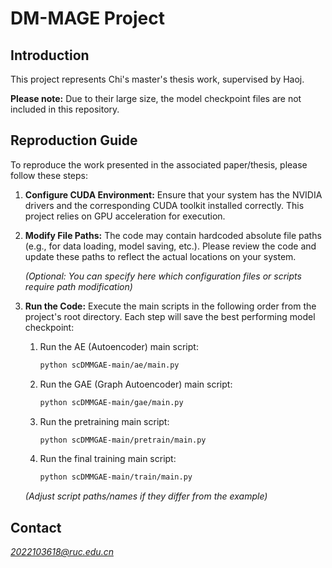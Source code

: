 # DM-MAGE Project

## Introduction

This project represents Chi's master's thesis work, supervised by Haoj.

**Please note:** Due to their large size, the model checkpoint files are not included in this repository.

## Reproduction Guide

To reproduce the work presented in the associated paper/thesis, please follow these steps:

1.  **Configure CUDA Environment:**
    Ensure that your system has the NVIDIA drivers and the corresponding CUDA toolkit installed correctly. This project relies on GPU acceleration for execution.

2.  **Modify File Paths:**
    The code may contain hardcoded absolute file paths (e.g., for data loading, model saving, etc.). Please review the code and update these paths to reflect the actual locations on your system.

    *(Optional: You can specify here which configuration files or scripts require path modification)*

3. **Run the Code:**
    Execute the main scripts in the following order from the project's root directory. Each step will save the best performing model checkpoint:
    1.  Run the AE (Autoencoder) main script:
        ```bash
        python scDMMGAE-main/ae/main.py
        ```
    2.  Run the GAE (Graph Autoencoder) main script:
        ```bash
        python scDMMGAE-main/gae/main.py
        ```
    3.  Run the pretraining main script:
        ```bash
        python scDMMGAE-main/pretrain/main.py
        ```
    4.  Run the final training main script:
        ```bash
        python scDMMGAE-main/train/main.py
        ```
    *(Adjust script paths/names if they differ from the example)*
## Contact

*2022103618@ruc.edu.cn*
